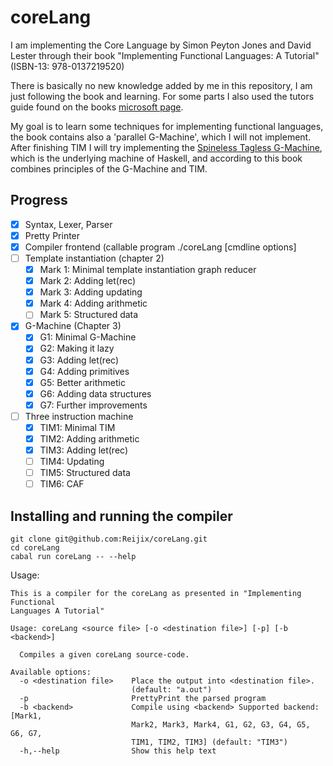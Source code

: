 # coreLang
I am implementing the Core Language by Simon Peyton Jones and David Lester through their book "Implementing Functional Languages: A Tutorial"
(ISBN-13: 978-0137219520)

There is basically no new knowledge added by me in this repository, I am just following the book and learning. For some parts I also used the tutors guide found on the books [microsoft page](https://www.microsoft.com/en-us/research/publication/implementing-functional-languages-a-tutorial/).

My goal is to learn some techniques for implementing functional languages, the book contains also a 'parallel G-Machine', which I will not implement. After finishing TIM I will try implementing the [Spineless Tagless G-Machine](https://www.microsoft.com/en-us/research/publication/implementing-lazy-functional-languages-on-stock-hardware-the-spineless-tagless-g-machine/), which is the underlying machine of Haskell, and according to this book combines principles of the G-Machine and TIM.

## Progress
- [X] Syntax, Lexer, Parser
- [X] Pretty Printer
- [X] Compiler frontend (callable program ./coreLang <inputfile> [cmdline options]
- [ ] Template instantiation (chapter 2)
  - [X] Mark 1: Minimal template instantiation graph reducer
  - [X] Mark 2: Adding let(rec)
  - [X] Mark 3: Adding updating
  - [X] Mark 4: Adding arithmetic
  - [ ] Mark 5: Structured data
- [X] G-Machine (Chapter 3)
  - [X] G1: Minimal G-Machine
  - [X] G2: Making it lazy
  - [X] G3: Adding let(rec)
  - [X] G4: Adding primitives
  - [X] G5: Better arithmetic
  - [X] G6: Adding data structures
  - [X] G7: Further improvements
- [ ] Three instruction machine
  - [X] TIM1: Minimal TIM
  - [X] TIM2: Adding arithmetic
  - [X] TIM3: Adding let(rec)
  - [ ] TIM4: Updating
  - [ ] TIM5: Structured data
  - [ ] TIM6: CAF

## Installing and running the compiler
```shell
git clone git@github.com:Reijix/coreLang.git
cd coreLang
cabal run coreLang -- --help
```
Usage:
```
This is a compiler for the coreLang as presented in "Implementing Functional
Languages A Tutorial"

Usage: coreLang <source file> [-o <destination file>] [-p] [-b <backend>]

  Compiles a given coreLang source-code.

Available options:
  -o <destination file>    Place the output into <destination file>.
                           (default: "a.out")
  -p                       PrettyPrint the parsed program
  -b <backend>             Compile using <backend> Supported backend: [Mark1,
                           Mark2, Mark3, Mark4, G1, G2, G3, G4, G5, G6, G7,
                           TIM1, TIM2, TIM3] (default: "TIM3")
  -h,--help                Show this help text
```
